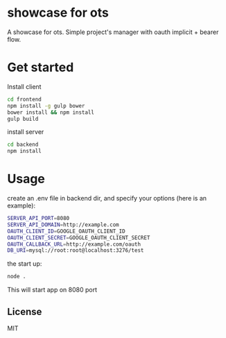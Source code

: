 # showcase for ots

A showcase for ots. Simple project's manager with oauth implicit + bearer flow.


# Get started

Install client
```sh
cd frontend
npm install -g gulp bower
bower install && npm install
gulp build
```
install server
```sh
cd backend
npm install
```

# Usage

create an .env file in backend dir, and specify your options (here is an example):
```sh
SERVER_API_PORT=8080
SERVER_API_DOMAIN=http://example.com
OAUTH_CLIENT_ID=GOOGLE_OAUTH_CLIENT_ID
OAUTH_CLIENT_SECRET=GOOGLE_OAUTH_CLIENT_SECRET
OAUTH_CALLBACK_URL=http://example.com/oauth
DB_URI=mysql://root:root@localhost:3276/test
```

the start up:
```sh
node .
```

This will start app on 8080 port


License
----

MIT